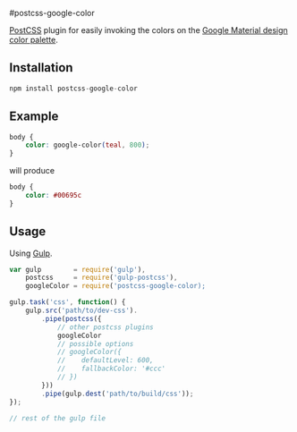 #postcss-google-color

[PostCSS] plugin for easily invoking the colors on the [Google Material design color palette].

[PostCSS]: https://github.com/postcss/postcss
[Gulp]: https://github.com/gulpjs/gulp
[Google Material design color palette]: https://material.io/guidelines/style/color.html

## Installation

```js
npm install postcss-google-color
```

## Example

```css
body {
    color: google-color(teal, 800);
}
```

will produce

```css
body {
    color: #00695c
}
```

## Usage

Using [Gulp].

```js
var gulp        = require('gulp'),
    postcss     = require('gulp-postcss'),
    googleColor = require('postcss-google-color);

gulp.task('css', function() {
    gulp.src('path/to/dev-css').
        .pipe(postcss({
            // other postcss plugins
            googleColor
            // possible options
            // googleColor({ 
            //    defaultLevel: 600, 
            //    fallbackColor: '#ccc' 
            // })
        }))
        .pipe(gulp.dest('path/to/build/css'));
});

// rest of the gulp file
```

